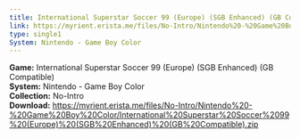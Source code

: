 ```yaml
---
title: International Superstar Soccer 99 (Europe) (SGB Enhanced) (GB Compatible)
link: https://myrient.erista.me/files/No-Intro/Nintendo%20-%20Game%20Boy%20Color/International%20Superstar%20Soccer%2099%20(Europe)%20(SGB%20Enhanced)%20(GB%20Compatible).zip
type: single1
System: Nintendo - Game Boy Color
---
```

<b>Game:</b> International Superstar Soccer 99 (Europe) (SGB Enhanced) (GB Compatible)<br>
<b>System:</b> Nintendo - Game Boy Color<br>
<b>Collection:</b> No-Intro<br>
<b>Download:</b> https://myrient.erista.me/files/No-Intro/Nintendo%20-%20Game%20Boy%20Color/International%20Superstar%20Soccer%2099%20(Europe)%20(SGB%20Enhanced)%20(GB%20Compatible).zip